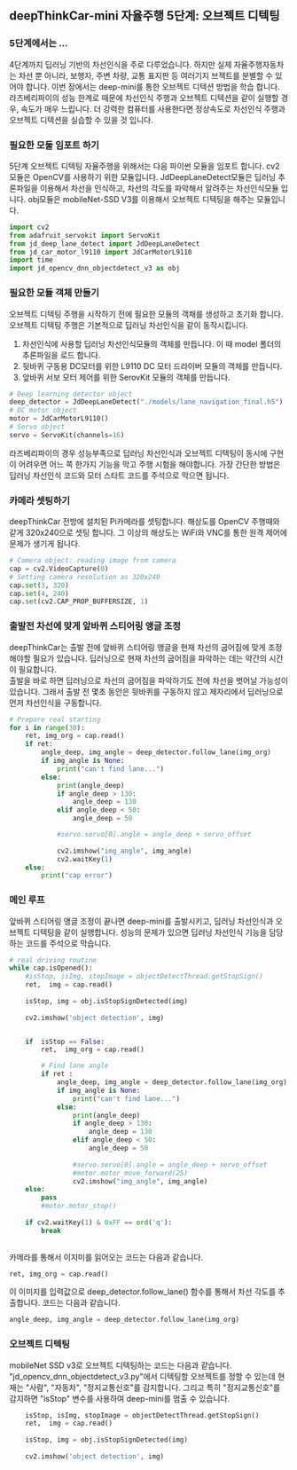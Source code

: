 ## deepThinkCar-mini 자율주행 5단계: 오브젝트 디텍팅 

### 5단계에서는 ...
4단계까지 딥러닝 기반의 차선인식을 주로 다루었습니다. 하지만 실제 자율주행자동차는 차선 뿐 아니라, 보행자, 주변 차량, 교통 표지판 등 여러기지 브젝트를 분별할 수 있어야 합니다. 이번 장에서는 deep-mini를 통한 오브젝트 디텍션 방법을 학습 합니다. 라즈베리파이의 성능 한계로 때문에 차선인식 주행과 오브젝트 디텍션을 같이 실행할 경우, 속도가 매우 느립니다. 더 강력한 컴퓨터를 사용한다면 정상속도로 차선인식 주행과 오브젝트 디텍션을 실습할 수 있을 것 입니다.

### 필요한 모둘 임포트 하기 
5단계 오브젝트 디텍팅 자율주행을 위해서는 다음 파이썬 모듈을 임포트 합니다. cv2 모듈은 OpenCV를 사용하기 위한 모듈입니다. JdDeepLaneDetect모듈은 딥러닝 추론파일을 이용해서 차선을 인식하고, 차선의 각도를 파악해서 알려주는 차선인식모듈 입니다.  obj모듈은 mobileNet-SSD V3를 이용해서 오브젝트 디텍팅을 해주는 모듈입니다. 

```python
import cv2
from adafruit_servokit import ServoKit
from jd_deep_lane_detect import JdDeepLaneDetect
from jd_car_motor_l9110 import JdCarMotorL9110
import time
import jd_opencv_dnn_objectdetect_v3 as obj
```

### 필요한 모듈 객체 만들기 
오브젝트 디텍팅 주행을 시작하기 전에 필요한 모듈의 객채를 생성하고 초기화 합니다. 오브젝트 디텍팅 주행은 기본적으로 딥러닝 차선인식을 같이 동작시킵니다. 
1.  차선인식에 사용할 딥러닝 차선인식모듈의 객체를 만듭니다. 이 때 model 폴더의 추론파일을 로드 합니다. 
2.  뒷바퀴 구동용 DC모터를 위한 L9110 DC 모터 드라이버 모듈의 객체를 만듭니다.
3.  앞바퀴 서보 모터 제어를 위한 SerovKit 모듈의 객체를 만듭니다. 

```python
# Deep learning detector object
deep_detector = JdDeepLaneDetect("./models/lane_navigation_final.h5")
# DC motor object
motor = JdCarMotorL9110()
# Servo object 
servo = ServoKit(channels=16)
```
라즈베리파이의 경우 성능부족으로 딥러닝 차선인식과 오브젝트 디텍팅이 동시에 구현이 어려우면 어느 쪽 한가지 기능을 막고 주행 시험을 해야합니다. 가장 간단한 방법은 딥러닝 차선인식 코드와 모터 스타트 코드를 주석으로 막으면 됩니다. 

### 카메라 셋팅하기 
deepThinkCar 전방에 설치된 Pi카메라를 셋팅합니다. 해상도를 OpenCV 주행때와 같게 320x240으로 셋팅 합니다. 그 이상의 해상도는 WiFi와 VNC를 통한 원격 제어에 문제가 생기게 됩니다.

```python
# Camera object: reading image from camera 
cap = cv2.VideoCapture(0)
# Setting camera resolution as 320x240
cap.set(3, 320)
cap.set(4, 240)
cap.set(cv2.CAP_PROP_BUFFERSIZE, 1)
```
### 출발전 차선에 맞게 앞바퀴 스티어링 앵글 조정 
deepThinkCar는 출발 전에 앞바퀴 스티어링 앵글을 현재 차선의 굽어짐에 맞게 조정해야할 필요가 있습니다. 딥러닝으로 현재 차선의 굽어짐을 파악하는 데는 약간의 시간이 필요합니다.    
출발을 바로 하면 딥러닝으로 차선의 굽어짐을 파악하기도 전에 차선을 벗어날 가능성이 있습니다. 그래서 출발 전 몇초 동안은 뒷바퀴를 구동하지 않고 제자리에서 딥러닝으로 먼저 차선인식을 구동합니다. 

```python
# Prepare real starting 
for i in range(30):
    ret, img_org = cap.read()
    if ret:
        angle_deep, img_angle = deep_detector.follow_lane(img_org)
        if img_angle is None:
            print("can't find lane...")
        else:
            print(angle_deep)
            if angle_deep > 130:
                angle_deep = 130
            elif angle_deep < 50:
                angle_deep = 50

            #servo.servo[0].angle = angle_deep + servo_offset	
            		
            cv2.imshow("img_angle", img_angle)
            cv2.waitKey(1)
    else:
        print("cap error")
```
### 메인 루프  
앞바퀴 스티어링 앵글 조정이 끝나면 deep-mini를 출발시키고, 딥러닝 차선인식과 오브젝트 디텍팅을 같이 실행합니다. 성능의 문제가 있으면 딥러닝 차선인식 기능을 담당하는 코드를 주석으로 막습니다. 

```python
# real driving routine
while cap.isOpened():
    #isStop, isImg, stopImage = objectDetectThread.getStopSign()
    ret,  img = cap.read()
 
    isStop, img = obj.isStopSignDetected(img)
    
    cv2.imshow('object detection', img)


    if  isStop == False:
        ret,  img_org = cap.read()

        # Find lane angle
        if ret :
            angle_deep, img_angle = deep_detector.follow_lane(img_org)
            if img_angle is None:
                print("can't find lane...")
            else:
                print(angle_deep)
                if angle_deep > 130:
                    angle_deep = 130
                elif angle_deep < 50:
                    angle_deep = 50
    
                #servo.servo[0].angle = angle_deep + servo_offset
                #motor.motor_move_forward(25)
                cv2.imshow("img_angle", img_angle)
    else:
        pass
        #motor.motor_stop()
            
    if cv2.waitKey(1) & 0xFF == ord('q'):
        break
 
```

카메라를 통해서 이지미를 읽어오는 코드는 다음과 같습니다. 
```python
ret, img_org = cap.read()
```
이 이미지를 입력값으로 deep_detector.follow_lane() 함수를 통해서 차선 각도를 추출합니다. 코드는 다음과 같습니다. 
```python
angle_deep, img_angle = deep_detector.follow_lane(img_org)
```

### 오브젝트 디텍팅  
mobileNet SSD v3로 오브젝트 디텍팅하는 코드는 다음과 같습니다. "jd_opencv_dnn_objectdetect_v3.py"에서 디텍팅할 오브젝트를 정할 수 있는데 현재는 "사람", "자동차", "정지교통신호"를 감지합니다. 그리고 특히 "정지교통신호"를 감지하면 "isStop" 변수를 사용하여 deep-mini를 멈출 수 있습니다. 

```python
    isStop, isImg, stopImage = objectDetectThread.getStopSign()
    ret,  img = cap.read()
 
    isStop, img = obj.isStopSignDetected(img)
    
    cv2.imshow('object detection', img)
   
```


